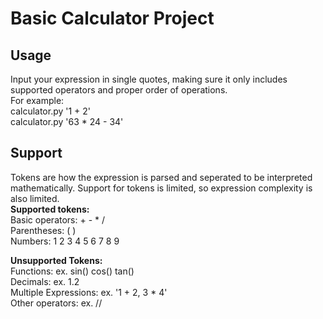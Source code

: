 # **Basic Calculator Project**
## Usage
Input your expression in single quotes, making sure it only includes supported operators and proper order of operations.  
For example:  
  calculator.py '1 + 2'  
  calculator.py '63 * 24 - 34'  

## Support
Tokens are how the expression is parsed and seperated to be interpreted mathematically. Support for tokens is limited, so expression complexity is also limited.  
**Supported tokens:**  
  Basic operators: + - * /  
  Parentheses: ( )  
  Numbers: 1 2 3 4 5 6 7 8 9  

**Unsupported Tokens:**  
  Functions: ex. sin() cos() tan()  
  Decimals: ex. 1.2  
  Multiple Expressions: ex. '1 + 2, 3 * 4'  
  Other operators: ex. //  


